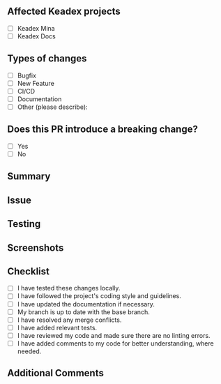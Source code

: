 ## Affected Keadex projects

<!-- Check at least one -->

- [ ] Keadex Mina
- [ ] Keadex Docs

## Types of changes

<!-- Check at least one -->

- [ ] Bugfix
- [ ] New Feature
- [ ] CI/CD
- [ ] Documentation
- [ ] Other (please describe):

## Does this PR introduce a breaking change?

<!-- If yes, please describe the impact and migration instructions. -->

- [ ] Yes
- [ ] No

## Summary

<!-- Provide a brief summary of the changes introduced by this pull request. -->

## Issue

<!-- Reference the related issue(s) or bug(s) that this pull request addresses. -->

## Testing

<!-- [Describe the testing you've performed or suggest how the reviewers can test your changes. -->

## Screenshots

<!-- Include any relevant screenshots or images that help understand the changes. Remove this section if it's not applicable. -->

## Checklist

- [ ] I have tested these changes locally.
- [ ] I have followed the project's coding style and guidelines.
- [ ] I have updated the documentation if necessary.
- [ ] My branch is up to date with the base branch.
- [ ] I have resolved any merge conflicts.
- [ ] I have added relevant tests.
- [ ] I have reviewed my code and made sure there are no linting errors.
- [ ] I have added comments to my code for better understanding, where needed.

## Additional Comments

<!-- Add any additional comments or context that might be helpful for the reviewers. -->
